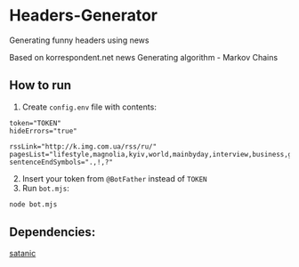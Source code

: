 # Headers-Generator
Generating funny headers using news

Based on korrespondent.net news
Generating algorithm - Markov Chains

## How to run
1) Create `config.env` file with contents:
```
token="TOKEN"
hideErrors="true"

rssLink="http://k.img.com.ua/rss/ru/"
pagesList="lifestyle,magnolia,kyiv,world,mainbyday,interview,business,good_news,strange,journal,showbiz,ukraine,tech,sport"
sentenceEndSymbols=".,!,?"
```
2) Insert your token from `@BotFather` instead of `TOKEN`
3) Run `bot.mjs`:
```bash
node bot.mjs
```

## Dependencies:
[satanic](https://www.npmjs.com/package/satanic)
